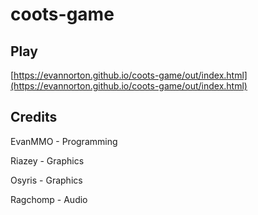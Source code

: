 # coots-game

## Play

[https://evannorton.github.io/coots-game/out/index.html](https://evannorton.github.io/coots-game/out/index.html)

## Credits
EvanMMO - Programming

Riazey - Graphics

Osyris - Graphics

Ragchomp - Audio

